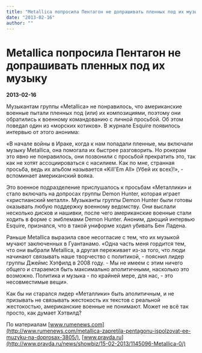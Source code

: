 ```yaml
---
title: "Metallica попросила Пентагон не допрашивать пленных под их музыку"
date: "2013-02-16"
author: ""
---
```


# Metallica попросила Пентагон не допрашивать пленных под их музыку

**2013-02-16** 

Музыкантам группы «Metallica» не понравилось, что американские военные пытали пленных под (или) их композициями, поэтому они обратились к военному командованию с личной просьбой. Об этом поведал один из «морских котиков». В журнале Esquire появилось интервью от этого анонима:

«В начале войны в Ираке, когда к нам попадали пленные, мы включали музыку Metallica, она помогала их быстрее разговорить. Но рокерам это явно не понравилось, они позвонили с просьбой прекратить это, так как не хотят ассоциироваться с насилием. Как по мне, странная просьба, ведь их альбом называется «Kill'Em All» (Убей их всех)!», - вспоминает американский вояка.

Это военное подразделение прислушалось к просьбам «Металлики» и стало включать на допросах группы Demon Hunter, которая играет «христианский металл». Музыканты группы Demon Hunter были готовы оказывать любую поддержку военному ведомству. Они выслали несколько дисков и нашивки, после чего американские военные стали ходить в форме с эмблемами Demon Hunter. Аноним, дающий интервью Esquire, признался, что в такой униформе ходил убивать Бен Ладена.

Раньше Metallica выразила свое несогласие с тем, что их музыкой мучают заключенных в Гуантанамо. «Одна часть меня гордится тем, что они выбрали Metallica, а другая переживает из-за того, что люди начинают связывать наше творчество с политикой, - пояснил лидер группы Джеймс Хэтфилд в 2008 году. - Мы не имеем с этим ничего общего и стараемся быть максимально аполитичными, насколько это возможно. Политика и музыка - по крайней мере, для нас, - это несовместимые вещи».

Как бы ни старался лидер «Металлики» быть аполитичным, и не призывать не связывать жестокость их текстов с реальной жестокостью, американские военные не понимают. Может не всё так просто, как думает Хэтвилд?

По материалам [www.rumenews.com](http://www.rumenews.com/metallica-zapretila-pentagonu-ispolzovat-ee-muzyku-na-doprosax-3805/), [www.pravda.ru](http://www.pravda.ru/news/showbiz/15-02-2013/1145096-Metallica-0/)